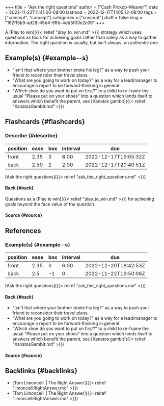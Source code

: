 +++
title = "Ask the right questions"
author = ["Cash Prokop-Weaver"]
date = 2022-11-22T11:41:00-08:00
lastmod = 2022-12-17T11:05:12-08:00
tags = ["concept", "concept"]
categories = ["concept"]
draft = false
slug = "162ff5b9-ad28-45b4-9ffb-4dd5f00e2c09"
+++

A [Play to win]({{< relref "play_to_win.md" >}}) strategy which uses questions as tools for achieving goals rather than solely as a way to gather information. The right question is usually, but isn't always, an authentic one.


## Example(s) {#example--s}

-   "Isn't that where your brother broke his leg?" as a way to push your friend to reconsider their travel plans.
-   "What are you going to work on today?" as a way for a lead/manager to encourage a report to be forward-thinking in general
-   "Which shoe do you want to put on first?" to a child to re-frame the usual "Please put on your shoes" into a question which lends itself to answers which benefit the parent, see [Xanatos gambit]({{< relref "XanatosGambit.md" >}})


## Flashcards {#flashcards}


### Describe {#describe}

| position | ease | box | interval | due                  |
|----------|------|-----|----------|----------------------|
| front    | 2.35 | 3   | 6.00     | 2022-12-17T19:05:32Z |
| back     | 2.50 | 2   | 2.00     | 2022-12-17T20:40:51Z |

[Ask the right questions]({{< relref "ask_the_right_questions.md" >}})


#### Back {#back}

Questions as a [Play to win]({{< relref "play_to_win.md" >}}) for achieving goals beyond the face value of the question.


#### Source {#source}

## References

<style>.csl-entry{text-indent: -1.5em; margin-left: 1.5em;}</style><div class="csl-bib-body">
</div>


### Example(s) {#example--s}

| position | ease | box | interval | due                  |
|----------|------|-----|----------|----------------------|
| front    | 2.35 | 3   | 6.00     | 2022-12-20T18:42:53Z |
| back     | 2.5  | -1  | 0        | 2022-11-22T19:50:08Z |

[Ask the right questions]({{< relref "ask_the_right_questions.md" >}})


#### Back {#back}

-   "Isn't that where your brother broke his leg?" as a way to push your friend to reconsider their travel plans.
-   "What are you going to work on today?" as a way for a lead/manager to encourage a report to be forward-thinking in general
-   "Which shoe do you want to put on first?" to a child to re-frame the usual "Please put on your shoes" into a question which lends itself to answers which benefit the parent, see [Xanatos gambit]({{< relref "XanatosGambit.md" >}})


#### Source {#source}


## Backlinks {#backlinks}

-   [Tom Limoncelli | The Right Answer]({{< relref "limoncelliRightAnswer.md" >}})
-   [Tom Limoncelli | The Right Answer]({{< relref "limoncelliRightAnswer.md" >}})
